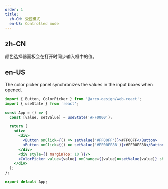 ```yaml
---
order: 1
title:
  zh-CN: 受控模式
  en-US: Controlled mode
---
```


## zh-CN

颜色选择器面板会在打开时同步输入框中的值。

## en-US

The color picker panel synchronizes the values in the input boxes when opened.

```jsx
import { Button, ColorPicker } from '@arco-design/web-react';
import { useState } from 'react';

const App = () => {
  const [value, setValue] = useState('#FF0000');

  return (
    <div>
      <div>
        <Button onClick={() => setValue('#FF00FF')}>#FF00FF</Button>
        <Button onClick={() => setValue('#FF00FF88')}>#FF00FF88</Button>
      </div>
      <div style={{ marginTop: 10 }}/>
      <ColorPicker value={value} onChange={(value)=>setValue(value)} showText />
    </div>
  );
};

export default App;
```
